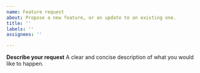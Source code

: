 ```yaml
---
name: Feature request
about: Propose a new feature, or an update to an existing one.
title: ''
labels: ''
assignees: ''

---
```


**Describe your request**
A clear and concise description of what you would like to happen.
